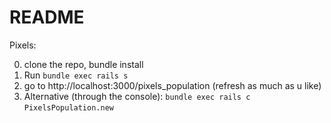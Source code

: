 # README

Pixels:

0) clone the repo, bundle install
1) Run ```bundle exec rails s```
2) go to http://localhost:3000/pixels_population (refresh as much as u like)
3) Alternative (through the console):
```bundle exec rails c```
```PixelsPopulation.new ```
